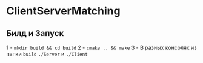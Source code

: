 # ClientServerMatching

## Билд и Запуск 
1 - `mkdir build && cd build`
2 - `cmake .. && make`
3 - В разных консолях из папки `build` `./Server` и `./Client`
